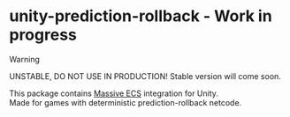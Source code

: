 # unity-prediction-rollback - Work in progress

> [!WARNING]  
> UNSTABLE, DO NOT USE IN PRODUCTION! Stable version will come soon.

This package contains [Massive ECS](https://github.com/nilpunch/massive-ecs) integration for Unity.  
Made for games with deterministic prediction-rollback netcode.
